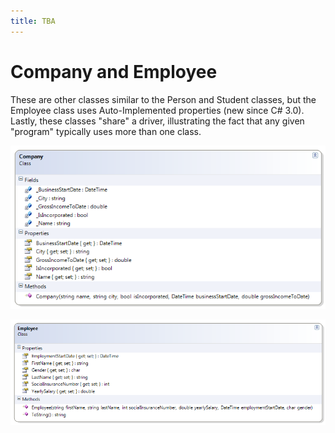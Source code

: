 ```yaml
---
title: TBA
---
```

# Company and Employee

These are other classes similar to the Person and Student classes, but the Employee class uses Auto-Implemented properties (new since C# 3.0). Lastly, these classes "share" a driver, illustrating the fact that any given "program" typically uses more than one class.
 
![Company Class Diagram](C-Company.png)

![Employee Class Diagram](C-Employee.png)
